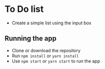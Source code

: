 # To Do list

* Create a simple list using the input box

## Running the app
* Clone or download the repository
* Run `npm install` or `yarn install`
* Use `npm start` or `yarn start` to run the app
